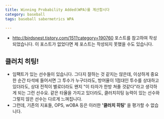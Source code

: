 ```yaml
---
title: Winning Probability Added(WPA)를 계산합시다
category: baseball 
tags: baseball sabermetrics WPA

---
```



- <http://birdsnest.tistory.com/151?category=190760> 포스트를 참고하여 작성되었습니다. 이 포스트가 없었다면 제 포스트는 작성되지 못했을 수도 있습니다. 

## 클러치 히팅!

- 임팩트가 있는 선수들이 있습니다. 그다지 잘하는 것 같지는 않은데, 이상하게 중요한 순간 타석에 들어서면 그 투수가 누구더라도, 방어율이 1점대인 투수를 상대하고 있더라도, 상대 전적이 별로더라도 왠지 "이 타자가 한방 쳐줄 것같다"라고 생각하게 되는 그런 선수요. 같은 타율을 가지고 있더라도, 클러치히팅 능력이 있는 선수와 그렇지 않은 선수는 다르게 느껴집니다. 
- 그런데, 기존의 지표들, OPS, wOBA 등은 이러한 **'클러치 히팅'** 을 평가할 수 없습니다. 
